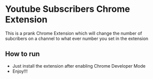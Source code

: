# Youtube Subscribers Chrome Extension
This is a prank Chrome Extension which will change the number of subcribers on a channel to what ever number you set in the extension

## How to run
- Just install the extension after enabling Chrome Developer Mode
- Enjoy!!!